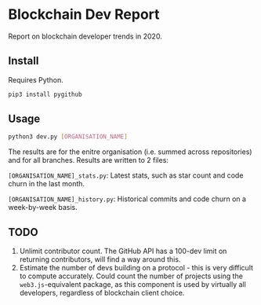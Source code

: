 # Blockchain Dev Report

Report on blockchain developer trends in 2020.

## Install

Requires Python.

```sh
pip3 install pygithub
```

## Usage

```sh
python3 dev.py [ORGANISATION_NAME]
```

The results are for the enitre organisation (i.e. summed across repositories) and for all branches. Results are written to 2 files:

`[ORGANISATION_NAME]_stats.py`: Latest stats, such as star count and code churn in the last month.

`[ORGANISATION_NAME]_history.py`: Historical commits and code churn on a week-by-week basis.

## TODO

1. Unlimit contributor count. The GitHub API has a 100-dev limit on returning contributors, will find a way around this.
2. Estimate the number of devs building on a protocol - this is very difficult to compute accurately. Could count the number of projects using the `web3.js`-equivalent package, as this component is used by virtually all developers, regardless of blockchain client choice.